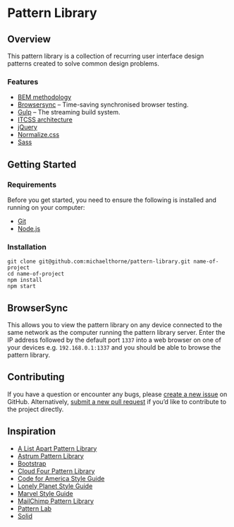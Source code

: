 # Pattern Library

## Overview

This pattern library is a collection of recurring user interface design patterns created to solve common design problems.

### Features

- [BEM methodology](https://en.bem.info/methodology)
- [Browsersync](https://www.browsersync.io) – Time-saving synchronised browser testing.
- [Gulp](http://gulpjs.com) – The streaming build system.
- [ITCSS architecture](http://www.creativebloq.com/web-design/manage-large-scale-web-projects-new-css-architecture-itcss-41514731)
- [jQuery](https://jquery.com)
- [Normalize.css](https://necolas.github.io/normalize.css)
- [Sass](http://sass-lang.com)
 
## Getting Started

### Requirements

Before you get started, you need to ensure the following is installed and running on your computer:

- [Git](http://git-scm.com/downloads)
- [Node.js](https://nodejs.org/en/download)

### Installation

```
git clone git@github.com:michaelthorne/pattern-library.git name-of-project
cd name-of-project
npm install
npm start
```

## BrowserSync

This allows you to view the pattern library on any device connected to the same network as the computer running the
pattern library server. Enter the IP address followed by the default port `1337` into a web browser on one of your
devices e.g. `192.168.0.1:1337` and you should be able to browse the pattern library.

## Contributing

If you have a question or encounter any bugs, please [create a new issue](https://github.com/michaelthorne/pattern-library/issues)
on GitHub. Alternatively, [submit a new pull request](https://github.com/michaelthorne/pattern-library/pull/new/master)
if you’d like to contribute to the project directly.

## Inspiration

- [A List Apart Pattern Library](http://patterns.alistapart.com)
- [Astrum Pattern Library](http://astrum.nodividestudio.com/pattern-library)
- [Bootstrap](http://getbootstrap.com)
- [Cloud Four Pattern Library](http://cloudfour-patterns.netlify.com)
- [Code for America Style Guide](http://style.codeforamerica.org)
- [Lonely Planet Style Guide](http://rizzo.lonelyplanet.com/styleguide)
- [Marvel Style Guide](https://marvelapp.com/styleguide)
- [MailChimp Pattern Library](https://ux.mailchimp.com/patterns)
- [Pattern Lab](http://patternlab.io)
- [Solid](http://solid.buzzfeed.com)

